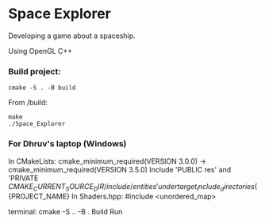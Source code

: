 # Space Explorer
Developing a game about a spaceship.

Using OpenGL C++

### Build project:
```
cmake -S . -B build
```
From /build:
```
make
./Space_Explorer
```

### For Dhruv's laptop (Windows)
In CMakeLists:
    cmake_minimum_required(VERSION 3.0.0) -> cmake_minimum_required(VERSION 3.5.0)
    Include 'PUBLIC res' and 'PRIVATE ${CMAKE_CURRENT_SOURCE_DIR}/include/entities' undertarget_include_directories(${PROJECT_NAME}
In Shaders.hpp:
    #include <unordered_map>


terminal: cmake -S .. -B .
Build
Run